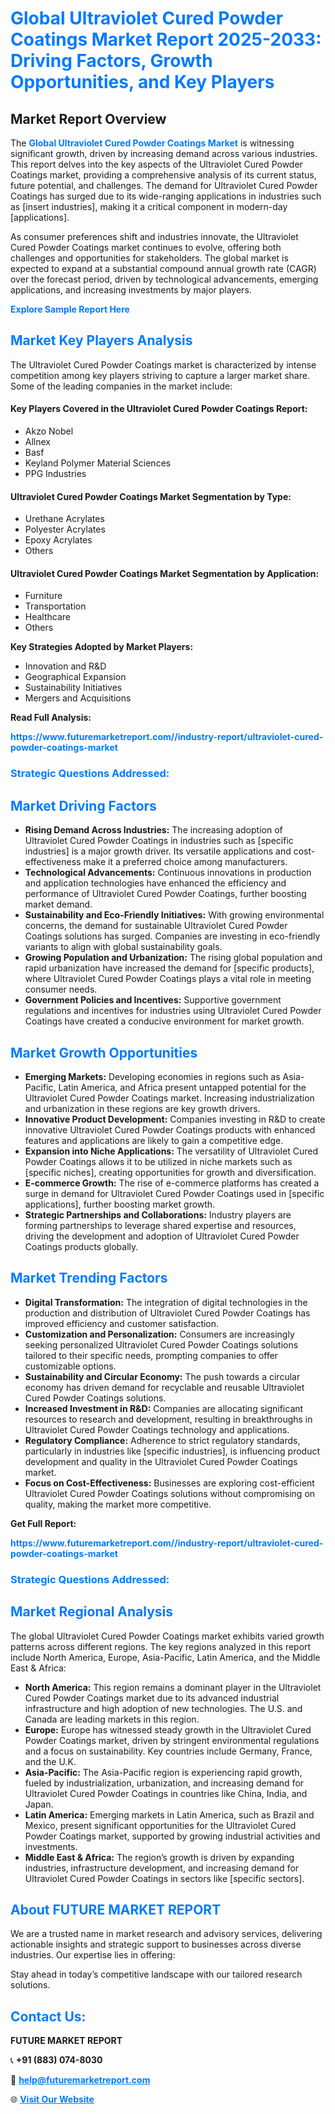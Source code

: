 <h1 style="color: #007BFF;">Global Ultraviolet Cured Powder Coatings Market Report 2025-2033: Driving Factors, Growth Opportunities, and Key Players</h1>

<section id="overview">
<h2>Market Report Overview</h2>
<p>The <a href="https://www.futuremarketreport.com//industry-report/ultraviolet-cured-powder-coatings-market" style="color: #007BFF; text-decoration: none;"><strong>Global Ultraviolet Cured Powder Coatings Market</strong></a> is witnessing significant growth, driven by increasing demand across various industries. This report delves into the key aspects of the Ultraviolet Cured Powder Coatings market, providing a comprehensive analysis of its current status, future potential, and challenges. The demand for Ultraviolet Cured Powder Coatings has surged due to its wide-ranging applications in industries such as [insert industries], making it a critical component in modern-day [applications].</p>
<p>As consumer preferences shift and industries innovate, the Ultraviolet Cured Powder Coatings market continues to evolve, offering both challenges and opportunities for stakeholders. The global market is expected to expand at a substantial compound annual growth rate (CAGR) over the forecast period, driven by technological advancements, emerging applications, and increasing investments by major players.</p>
</section>

<section id="overview">
<p><a href="https://www.futuremarketreport.com//request-sample/reportId=64177" style="color: #007BFF; text-decoration: none;"><strong>Explore Sample Report Here</strong></a></p>
</section>

<section id="key-players">
<h2 style="color: #007BFF;">Market Key Players Analysis</h2>
<p>The Ultraviolet Cured Powder Coatings market is characterized by intense competition among key players striving to capture a larger market share. Some of the leading companies in the market include:</p>
<h4>Key Players Covered in the Ultraviolet Cured Powder Coatings Report:</h4>
<ul><li>Akzo Nobel</li><li>Allnex</li><li>Basf</li><li>Keyland Polymer Material Sciences</li><li>PPG Industries</li></ul>
<h4>Ultraviolet Cured Powder Coatings Market Segmentation by Type:</h4>
<ul><li>Urethane Acrylates</li><li>Polyester Acrylates</li><li>Epoxy Acrylates</li><li>Others</li></ul>

<h4>Ultraviolet Cured Powder Coatings Market Segmentation by Application:</h4>
<ul><li>Furniture</li><li>Transportation</li><li>Healthcare</li><li>Others</li></ul>
<p><strong>Key Strategies Adopted by Market Players:</strong></p>
<ul>
<li>Innovation and R&D</li>
<li>Geographical Expansion</li>
<li>Sustainability Initiatives</li>
<li>Mergers and Acquisitions</li>
</ul>
</section>

<section>
<p><strong>Read Full Analysis: </strong></p><a href="https://www.futuremarketreport.com//industry-report/ultraviolet-cured-powder-coatings-market" style="color: #007BFF; text-decoration: none;"><strong>https://www.futuremarketreport.com//industry-report/ultraviolet-cured-powder-coatings-market</strong></a>
<h3 style="color: #007BFF;">Strategic Questions Addressed:</h3>
</section>

<section id="driving-factors">
<h2 style="color: #007BFF;">Market Driving Factors</h2>
<ul>
<li><strong>Rising Demand Across Industries:</strong> The increasing adoption of Ultraviolet Cured Powder Coatings in industries such as [specific industries] is a major growth driver. Its versatile applications and cost-effectiveness make it a preferred choice among manufacturers.</li>
<li><strong>Technological Advancements:</strong> Continuous innovations in production and application technologies have enhanced the efficiency and performance of Ultraviolet Cured Powder Coatings, further boosting market demand.</li>
<li><strong>Sustainability and Eco-Friendly Initiatives:</strong> With growing environmental concerns, the demand for sustainable Ultraviolet Cured Powder Coatings solutions has surged. Companies are investing in eco-friendly variants to align with global sustainability goals.</li>
<li><strong>Growing Population and Urbanization:</strong> The rising global population and rapid urbanization have increased the demand for [specific products], where Ultraviolet Cured Powder Coatings plays a vital role in meeting consumer needs.</li>
<li><strong>Government Policies and Incentives:</strong> Supportive government regulations and incentives for industries using Ultraviolet Cured Powder Coatings have created a conducive environment for market growth.</li>
</ul>
</section>

<section id="growth-opportunities">
<h2 style="color: #007BFF;">Market Growth Opportunities</h2>
<ul>
<li><strong>Emerging Markets:</strong> Developing economies in regions such as Asia-Pacific, Latin America, and Africa present untapped potential for the Ultraviolet Cured Powder Coatings market. Increasing industrialization and urbanization in these regions are key growth drivers.</li>
<li><strong>Innovative Product Development:</strong> Companies investing in R&D to create innovative Ultraviolet Cured Powder Coatings products with enhanced features and applications are likely to gain a competitive edge.</li>
<li><strong>Expansion into Niche Applications:</strong> The versatility of Ultraviolet Cured Powder Coatings allows it to be utilized in niche markets such as [specific niches], creating opportunities for growth and diversification.</li>
<li><strong>E-commerce Growth:</strong> The rise of e-commerce platforms has created a surge in demand for Ultraviolet Cured Powder Coatings used in [specific applications], further boosting market growth.</li>
<li><strong>Strategic Partnerships and Collaborations:</strong> Industry players are forming partnerships to leverage shared expertise and resources, driving the development and adoption of Ultraviolet Cured Powder Coatings products globally.</li>
</ul>
</section>

<section id="trending-factors">
<h2 style="color: #007BFF;">Market Trending Factors</h2>
<ul>
<li><strong>Digital Transformation:</strong> The integration of digital technologies in the production and distribution of Ultraviolet Cured Powder Coatings has improved efficiency and customer satisfaction.</li>
<li><strong>Customization and Personalization:</strong> Consumers are increasingly seeking personalized Ultraviolet Cured Powder Coatings solutions tailored to their specific needs, prompting companies to offer customizable options.</li>
<li><strong>Sustainability and Circular Economy:</strong> The push towards a circular economy has driven demand for recyclable and reusable Ultraviolet Cured Powder Coatings solutions.</li>
<li><strong>Increased Investment in R&D:</strong> Companies are allocating significant resources to research and development, resulting in breakthroughs in Ultraviolet Cured Powder Coatings technology and applications.</li>
<li><strong>Regulatory Compliance:</strong> Adherence to strict regulatory standards, particularly in industries like [specific industries], is influencing product development and quality in the Ultraviolet Cured Powder Coatings market.</li>
<li><strong>Focus on Cost-Effectiveness:</strong> Businesses are exploring cost-efficient Ultraviolet Cured Powder Coatings solutions without compromising on quality, making the market more competitive.</li>
</ul>
</section>

<section>
<p><strong>Get Full Report: </strong></p><a href="https://www.futuremarketreport.com//industry-report/ultraviolet-cured-powder-coatings-market" style="color: #007BFF; text-decoration: none;"><strong>https://www.futuremarketreport.com//industry-report/ultraviolet-cured-powder-coatings-market</strong></a>
<h3 style="color: #007BFF;">Strategic Questions Addressed:</h3>
</section>


<section id="regional-analysis">
<h2 style="color: #007BFF;">Market Regional Analysis</h2>
<p>The global Ultraviolet Cured Powder Coatings market exhibits varied growth patterns across different regions. The key regions analyzed in this report include North America, Europe, Asia-Pacific, Latin America, and the Middle East & Africa:</p>
<ul>
<li><strong>North America:</strong> This region remains a dominant player in the Ultraviolet Cured Powder Coatings market due to its advanced industrial infrastructure and high adoption of new technologies. The U.S. and Canada are leading markets in this region.</li>
<li><strong>Europe:</strong> Europe has witnessed steady growth in the Ultraviolet Cured Powder Coatings market, driven by stringent environmental regulations and a focus on sustainability. Key countries include Germany, France, and the U.K.</li>
<li><strong>Asia-Pacific:</strong> The Asia-Pacific region is experiencing rapid growth, fueled by industrialization, urbanization, and increasing demand for Ultraviolet Cured Powder Coatings in countries like China, India, and Japan.</li>
<li><strong>Latin America:</strong> Emerging markets in Latin America, such as Brazil and Mexico, present significant opportunities for the Ultraviolet Cured Powder Coatings market, supported by growing industrial activities and investments.</li>
<li><strong>Middle East & Africa:</strong> The region’s growth is driven by expanding industries, infrastructure development, and increasing demand for Ultraviolet Cured Powder Coatings in sectors like [specific sectors].</li>
</ul>
</section>

<footer>
<h2 style="color: #007BFF;">About FUTURE MARKET REPORT</h2>
<p>We are a trusted name in market research and advisory services, delivering actionable insights and strategic support to businesses across diverse industries. Our expertise lies in offering:</p>

<p>Stay ahead in today’s competitive landscape with our tailored research solutions.</p>

<h2 style="color: #007BFF;">Contact Us:</h2>
<p><strong>FUTURE MARKET REPORT</strong></p>
<p>📞 <strong>+91 (883) 074-8030</strong></p>
<p>📧 <strong><a href="mailto:help@futuremarketreport.com" style="color: #007BFF;">help@futuremarketreport.com</a></strong></p>
<p>🌐 <strong><a href="https://www.futuremarketreport.com/" style="color: #007BFF;">Visit Our Website</a></strong></p>
</footer>